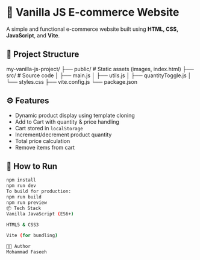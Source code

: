 # 🛒 Vanilla JS E-commerce Website

A simple and functional e-commerce website built using **HTML, CSS, JavaScript**, and **Vite**.

## 📁 Project Structure

my-vanilla-js-project/
├── public/ # Static assets (images, index.html)
├── src/ # Source code
│ ├── main.js
│ ├── utils.js
│ ├── quantityToggle.js
│ └── styles.css
├── vite.config.js
└── package.json

## ⚙️ Features

- Dynamic product display using template cloning
- Add to Cart with quantity & price handling
- Cart stored in `localStorage`
- Increment/decrement product quantity
- Total price calculation
- Remove items from cart

## 🚀 How to Run

```bash
npm install
npm run dev
To build for production:
npm run build
npm run preview
📦 Tech Stack
Vanilla JavaScript (ES6+)

HTML5 & CSS3

Vite (for bundling)

👨‍💻 Author
Mohammad Faseeh
